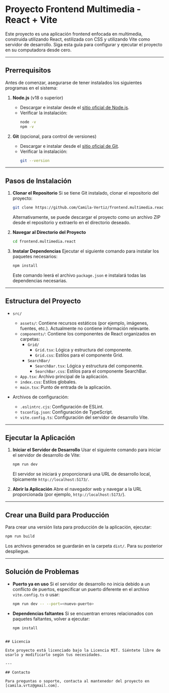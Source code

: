 # Proyecto Frontend Multimedia - React + Vite

Este proyecto es una aplicación frontend enfocada en multimedia, construida utilizando React, estilizada con CSS y utilizando Vite como servidor de desarrollo. Siga esta guía para configurar y ejecutar el proyecto en su computadora desde cero.

---

## Prerrequisitos

Antes de comenzar, asegurarse de tener instalados los siguientes programas en el sistema:

1. **Node.js** (v18 o superior)

   - Descargar e instalar desde el [sitio oficial de Node.js](https://nodejs.org/).
   - Verificar la instalación:
     ```bash
     node -v
     npm -v
     ```

2. **Git** (opcional, para control de versiones)
   - Descargar e instalar desde el [sitio oficial de Git](https://git-scm.com/).
   - Verificar la instalación:
     ```bash
     git --version
     ```

---

## Pasos de Instalación

1. **Clonar el Repositorio**
   Si se tiene Git instalado, clonar el repositorio del proyecto:

   ```bash
   git clone https://github.com/Camila-Vertiz/frontend.multimedia.react.git
   ```

   Alternativamente, se puede descargar el proyecto como un archivo ZIP desde el repositorio y extraerlo en el directorio deseado.

2. **Navegar al Directorio del Proyecto**

   ```bash
   cd frontend.multimedia.react
   ```

3. **Instalar Dependencias**
   Ejecutar el siguiente comando para instalar los paquetes necesarios:
   ```bash
   npm install
   ```
   Este comando leerá el archivo `package.json` e instalará todas las dependencias necesarias.

---

## Estructura del Proyecto

- `src/`

  - `assets/`: Contiene recursos estáticos (por ejemplo, imágenes, fuentes, etc.). Actualmente no contiene información relevante.
  - `components/`: Contiene los componentes de React organizados en carpetas:
    - `Grid/`
      - `Grid.tsx`: Lógica y estructura del componente.
      - `Grid.css`: Estilos para el componente Grid.
    - `SearchBar/`
      - `SearchBar.tsx`: Lógica y estructura del componente.
      - `SearchBar.css`: Estilos para el componente SearchBar.
  - `App.tsx`: Archivo principal de la aplicación.
  - `index.css`: Estilos globales.
  - `main.tsx`: Punto de entrada de la aplicación.

- Archivos de configuración:
  - `.eslintrc.cjs`: Configuración de ESLint.
  - `tsconfig.json`: Configuración de TypeScript.
  - `vite.config.ts`: Configuración del servidor de desarrollo Vite.

---

## Ejecutar la Aplicación

1. **Iniciar el Servidor de Desarrollo**
   Usar el siguiente comando para iniciar el servidor de desarrollo de Vite:

   ```bash
   npm run dev
   ```

   El servidor se iniciará y proporcionará una URL de desarrollo local, típicamente `http://localhost:5173/`.

2. **Abrir la Aplicación**
   Abre el navegador web y navegar a la URL proporcionada (por ejemplo, `http://localhost:5173/`).

---

## Crear una Build para Producción

Para crear una versión lista para producción de la aplicación, ejecutar:

```bash
npm run build
```

Los archivos generados se guardarán en la carpeta `dist/`. Para su posterior despliegue.

---

## Solución de Problemas

- **Puerto ya en uso**
  Si el servidor de desarrollo no inicia debido a un conflicto de puertos, especificar un puerto diferente en el archivo `vite.config.ts` o usar:

  ```bash
  npm run dev -- --port=<nuevo-puerto>
  ```

- **Dependencias faltantes**
  Si se encuentran errores relacionados con paquetes faltantes, volver a ejecutar:

  ```bash
  npm install
  ```

```

## Licencia

Este proyecto está licenciado bajo la Licencia MIT. Siéntete libre de usarlo y modificarlo según tus necesidades.

---

## Contacto

Para preguntas o soporte, contacta al mantenedor del proyecto en [camila.vrtz@gmail.com].
```
